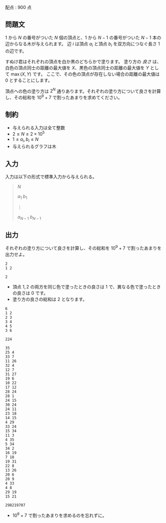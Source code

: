 配点 : $900$ 点

## 問題文

$1$ から $N$ の番号がついた $N$ 個の頂点と、$1$ から $N-1$ の番号がついた $N-1$ 本の辺からなる木が与えられます。
辺 $i$ は頂点 $a_i$ と頂点 $b_i$ を双方向につなぐ長さ $1$ の辺です。

すぬけ君はそれぞれの頂点を白か黒のどちらかで塗ります。
塗り方の *良さ* は、白色の頂点同士の距離の最大値を $X$、黒色の頂点同士の距離の最大値を $Y$ として $\max(X,Y)$ です。
ここで、その色の頂点が存在しない場合の距離の最大値は $0$ とすることにします。

頂点への色の塗り方は $2^N$ 通りあります。それぞれの塗り方について良さを計算し、その総和を $10^{9}+7$ で割ったあまりを求めてください。

## 制約

- 与えられる入力は全て整数
- $2 \leq N \leq 2 \times 10^{5}$
- $1 \leq a_i, b_i \leq N$
- 与えられるグラフは木

## 入力

入力は以下の形式で標準入力から与えられる。

> $N$
> 
> $a_1$ $b_1$
> 
> $\vdots$
> 
> $a_{N-1}$ $b_{N-1}$

## 出力

それぞれの塗り方について良さを計算し、その総和を $10^{9}+7$ で割ったあまりを出力せよ。

```input1
2
1 2
```

```output1
2
```

- 頂点 $1,2$ の両方を同じ色で塗ったときの良さは $1$ で、異なる色で塗ったときの良さは $0$ です。
- 塗り方の良さの総和は $2$ となります。

```input2
6
1 2
2 3
3 4
4 5
3 6
```

```output2
224
```

```input3
35
25 4
33 7
11 26
32 4
12 7
31 27
19 6
10 22
17 12
28 24
28 1
24 15
30 24
24 11
23 18
14 15
4 29
33 24
15 34
11 3
4 35
5 34
34 2
16 19
7 18
19 31
22 8
13 26
20 6
20 9
4 33
4 8
29 19
15 21
```

```output3
298219707
```

- $10^{9}+7$ で割ったあまりを求めるのを忘れずに。